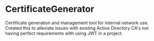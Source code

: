 # CertificateGenerator

Certificate generation and management tool for internal network use. Created this to alleviate issues with existing Active Directory CA's not having perfect requirements with using JWT in a project.

